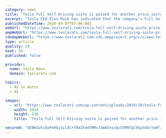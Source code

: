 ```yaml
---
category: news
title: "Tesla Full Self-Driving suite is poised for another price increase"
excerpt: "Tesla CEO Elon Musk has indicated that the company’s Full Self-Driving suite will likely increase in price on July 1. This marks the first time the feature will receive a price adjustment since November 2019. After releasing details that outlined the future mass rollout of Tesla’s Traffic Light and Stop Sign detection feature, Musk received ..."
publishedDateTime: 2020-04-07T07:06:00Z
webUrl: "https://www.teslarati.com/tesla-full-self-driving-suite-price-2020/"
ampWebUrl: "https://www.teslarati.com/tesla-full-self-driving-suite-price-2020/amp/"
cdnAmpWebUrl: "https://www-teslarati-com.cdn.ampproject.org/c/s/www.teslarati.com/tesla-full-self-driving-suite-price-2020/amp/"
type: article
quality: 59
heat: 59
published: false

provider:
  name: Tesla News
  domain: teslarati.com

topics:
  - AI in Autos
  - AI

images:
  - url: "https://www.teslarati.com/wp-content/uploads/2019/10/tesla-full-self-driving-1024x530.jpg"
    width: 1024
    height: 530
    title: "Tesla Full Self-Driving suite is poised for another price increase"

secured: "DEBWZwti8xPeREy1LCXC+fB4Ih4mTMMs72WA5exzQz5VMNTgC9Gph4OrYoWfzvmxQNVyaBozgRCCnn1xkyxQtSg1U5i1c5pPhHAXmaobNjZ4ifq5nLL+7lGsHjP8K75u4VGdaY+YdKHPY1Z6eo0zZ1F+kUQ4Let0y2n7wha+RNQPWuEOBvLhq76B6eIRSHL+EQrK+B6iPDIjLeEdaUsG8u5XfP8UGK3KaXxKFddNORgk+52ahMQgfI4cBKK1Mwl2sHSZmo6o5I7xLI4v8oGqmy9zZSZwoV0izf54xla3dfTIMha3rNAx+eXHuGPu2US5;R5eu4qk4IrAvuUO+c6vAJw=="
---
```


